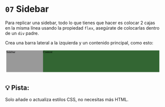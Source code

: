 # `07` Sidebar

Para replicar una sidebar, todo lo que tienes que hacer es colocar 2 cajas en la misma línea usando la propiedad `flex`, asegúrate de colocarlas dentro de un `div` padre.

Crea una barra lateral a la izquierda y un contenido principal, como esto:

![Sidebar](../../.learn/assets/69N2q6G.png?raw=true)

## 💡 Pista:

Solo añade o actualiza estilos CSS, no necesitas más HTML.